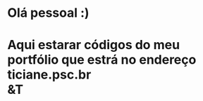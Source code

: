 <h1>Olá pessoal :)<h1>
Aqui estarar códigos do meu portfólio que estrá no endereço ticiane.psc.br<br>
&T

